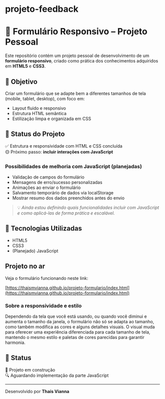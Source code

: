 # projeto-feedback
 # 📝 Formulário Responsivo – Projeto Pessoal

Este repositório contém um projeto pessoal de desenvolvimento de um **formulário responsivo**, criado como prática dos conhecimentos adquiridos em **HTML5** e **CSS3**.

## 🎯 Objetivo

Criar um formulário que se adapte bem a diferentes tamanhos de tela (mobile, tablet, desktop), com foco em:
- Layout fluido e responsivo
- Estrutura HTML semântica
- Estilização limpa e organizada em CSS

## 🧪 Status do Projeto

✅ Estrutura e responsividade com HTML e CSS concluída  
🟡 Próximo passo: **incluir interações com JavaScript**

### Possibilidades de melhoria com JavaScript (planejadas)
- Validação de campos do formulário
- Mensagens de erro/sucesso personalizadas
- Animações ao enviar o formulário
- Salvamento temporário de dados via localStorage
- Mostrar resumo dos dados preenchidos antes do envio

> 💡 *Ainda estou definindo quais funcionalidades incluir com JavaScript e como aplicá-las de forma prática e escalável.*

## 🔧 Tecnologias Utilizadas

- HTML5
- CSS3
- (Planejado) JavaScript

## Projeto no ar

Veja o formulário funcionando neste link:

[https://thaismvianna.github.io/projeto-formulario/index.html](https://thaismvianna.github.io/projeto-formulario/index.html)

### Sobre a responsividade e estilo

Dependendo da tela que você está usando, ou quando você diminui e aumenta o tamanho da janela, o formulário não só se adapta ao tamanho, como também modifica as cores e alguns detalhes visuais. O visual muda para oferecer uma experiência diferenciada para cada tamanho de tela, mantendo o mesmo estilo e paletas de cores parecidas para garantir harmonia.

## 📌 Status

🚧 Projeto em construção  
🔍 Aguardando implementação da parte JavaScript

---

Desenvolvido por **Thaís Vianna**  
